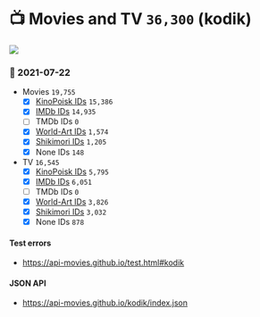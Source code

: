 # :tv: Movies and TV `36,300` (kodik)

<a href="https://API-Movies.github.io"><img src="https://API-Movies.github.io/banner.png?cache"></a>

### :date: 2021-07-22
- Movies `19,755`
  - [x] <a href="https://API-Movies.github.io/kodik/movie_kinopoisk_ids.json">KinoPoisk IDs</a> `15,386`
  - [x] <a href="https://API-Movies.github.io/kodik/movie_imdb_ids.json">IMDb IDs</a> `14,935`
  - [ ] TMDb IDs `0`
  - [x] <a href="https://API-Movies.github.io/kodik/movie_world_art_ids.json">World-Art IDs</a> `1,574`
  - [x] <a href="https://API-Movies.github.io/kodik/movie_shikimori_ids.json">Shikimori IDs</a> `1,205`
  - [x] None IDs `148`
- TV `16,545`
  - [x] <a href="https://API-Movies.github.io/kodik/tv_kinopoisk_ids.json">KinoPoisk IDs</a> `5,795`
  - [x] <a href="https://API-Movies.github.io/kodik/tv_imdb_ids.json">IMDb IDs</a> `6,051`
  - [ ] TMDb IDs `0`
  - [x] <a href="https://API-Movies.github.io/kodik/tv_world_art_ids.json">World-Art IDs</a> `3,826`
  - [x] <a href="https://API-Movies.github.io/kodik/tv_shikimori_ids.json">Shikimori IDs</a> `3,032`
  - [x] None IDs `878`
#### Test errors
- <a href='https://api-movies.github.io/test.html#kodik'>https://api-movies.github.io/test.html#kodik</a>
#### JSON API
- <a href='https://api-movies.github.io/kodik/index.json'>https://api-movies.github.io/kodik/index.json</a>
